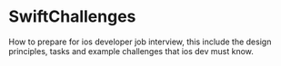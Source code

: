 # SwiftChallenges
How to prepare for ios developer job interview, this include the design principles, tasks and example challenges that ios dev must know.
